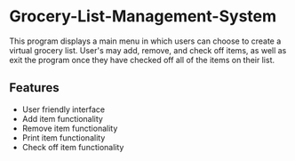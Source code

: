 # Grocery-List-Management-System
This program displays a main menu in which users can choose to create a virtual grocery list. User's may add, remove, and check off items, as well as exit the program once they have checked off all of the items on their list.

## Features
- User friendly interface<br>
- Add item functionality<br>
- Remove item functionality<br>
- Print item functionality<br>
- Check off item functionality<br>
